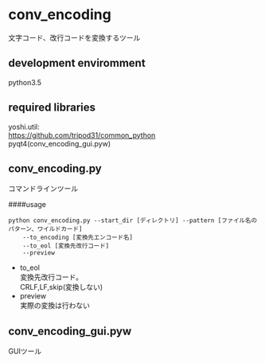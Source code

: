 conv_encoding
=====
文字コード、改行コードを変換するツール


development enviromment
-----
python3.5

required libraries
-----
yoshi.util:  
<https://github.com/tripod31/common_python>  
pyqt4(conv_encoding_gui.pyw)

conv_encoding.py
-----
コマンドラインツール

####usage

    python conv_encoding.py --start_dir [ディレクトリ] --pattern [ファイル名のパターン、ワイルドカード]  
        --to_encoding [変換先エンコード名]
        --to_eol [変換先改行コード]
        --preview

+ to_eol  
変換先改行コード。   
CRLF,LF,skip(変換しない)
+ preview  
実際の変換は行わない

conv_encoding_gui.pyw
-----
GUIツール